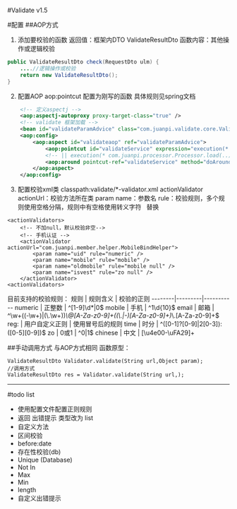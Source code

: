 #Validate
v1.5

#配置
##AOP方式
1. 添加要校验的函数
返回值：框架内DTO ValidateResultDto
函数内容：其他操作或逻辑校验
```java
public ValidateResultDto check(RequestDto ulm) {
	....//逻辑操作或校验
	return new ValidateResultDto();
}
```

2. 配置AOP
aop:pointcut 配置为刚写的函数
具体规则见spring文档
```xml
	<!-- 定义aspectj -->
    <aop:aspectj-autoproxy proxy-target-class="true" />
    <!-- validate 框架加载 -->
    <bean id="validateParamAdvice" class="com.juanpi.validate.core.ValidateParamAdvice" />
    <aop:config>
        <aop:aspect id="validateaop" ref="validateParamAdvice">
            <aop:pointcut id="validateService" expression="execution(* com.juanpi.member.helper.*Helper.check(..))"/>
            <!-- || execution(* com.juanpi.processor.Processor.load(..)) " /> -->
            <aop:around pointcut-ref="validateService" method="doAround" />
        </aop:aspect>
    </aop:config>
```

3. 配置校验xml类
classpath:validate/*-validator.xml
actionValidator
	actionUrl：校验方法所在类
param
	name：参数名
	rule：校验规则，多个规则使用空格分隔，规则中有空格使用转义字符 &#xA0; 替换

```
<actionValidators>
    <!-- 不加null，默认校验非空-->
    <!-- 手机认证 -->
    <actionValidator actionUrl="com.juanpi.member.helper.MobileBindHelper">
        <param name="uid" rule="numeric" />
        <param name="mobile" rule="mobile" />
        <param name="oldmobile" rule="mobile null" />
        <param name="isvest" rule="zo null" />
    </actionValidator>
<actionValidators>
```

目前支持的校验规则：
规则    | 规则含义 | 校验的正则
--------|---------|-----------
numeric | 正整数  | ^[1-9]\\d*|0$
mobile  | 手机    | ^1\\d{10}$
email   | 邮箱    | ^\\w+((-\\w+)|(\\.\\w+))*\\@[A-Za-z0-9]+((\\.|-)[A-Za-z0-9]+)*\\.[A-Za-z0-9]+$
reg:    | 用户自定义正则  |  使用冒号后的规则
time    | 时分    | ^([0-1]?[0-9]|2[0-3]):([0-5][0-9])$
zo      | 0或1    | ^0|1$
chinese | 中文    | [\u4e00-\uFA29]+


##手动调用方式
与AOP方式相同
函数原型：
```
ValidateResultDto Validator.validate(String url,Object param);
//调用方式
ValidateResultDto res = Validator.validate(String url,);
```

----
#todo list
* 使用配置文件配置正则规则
* 返回 出错提示 类型改为 list
* 自定义方法
* 区间校验
* before:date
* 存在性校验(db)
* Unique (Database)
* Not In
* Max
* Min
* length
* 自定义出错提示
